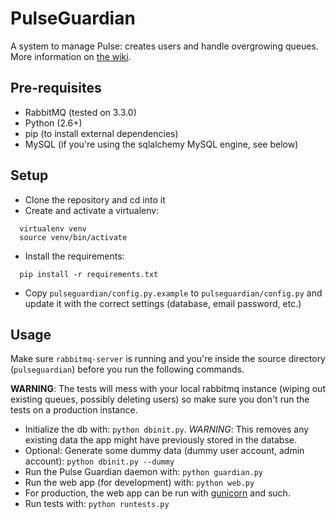 # PulseGuardian

A system to manage Pulse: creates users and handle overgrowing queues. More
information on [the wiki][].

## Pre-requisites

* RabbitMQ (tested on 3.3.0)
* Python (2.6+)
* pip (to install external dependencies)
* MySQL (if you're using the sqlalchemy MySQL engine, see below)

## Setup

* Clone the repository and cd into it
* Create and activate a virtualenv:
```
  virtualenv venv
  source venv/bin/activate
```
* Install the requirements:
```
  pip install -r requirements.txt
```
* Copy `pulseguardian/config.py.example` to `pulseguardian/config.py` and
  update it with the correct settings (database, email password, etc.)

## Usage

Make sure `rabbitmq-server` is running and you're inside the source directory
(`pulseguardian`) before you run the following commands.

**WARNING**: The tests will mess with your local rabbitmq instance (wiping out
existing queues, possibly deleting users) so make sure you don't run the tests
on a production instance.

* Initialize the db with: `python dbinit.py`. *WARNING*: This removes any
  existing data the app might have previously stored in the databse.
* Optional: Generate some dummy data (dummy user account, admin account):
  `python dbinit.py --dummy`
* Run the Pulse Guardian daemon with: `python guardian.py`
* Run the web app (for development) with: `python web.py`
* For production, the web app can be run with [gunicorn][] and such.
* Run tests with: `python runtests.py`


[the wiki]: https://wiki.mozilla.org/Auto-tools/Projects/Pulse/PulseGuardian
[gunicorn]: https://www.digitalocean.com/community/articles/how-to-deploy-python-wsgi-apps-using-gunicorn-http-server-behind-nginx
